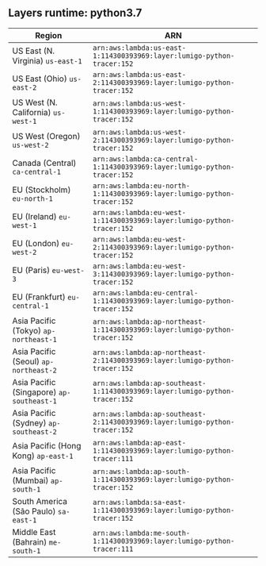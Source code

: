 Layers runtime: python3.7
----
| Region | ARN |
| --- | --- |
|US East (N. Virginia)  `us-east-1`|`arn:aws:lambda:us-east-1:114300393969:layer:lumigo-python-tracer:152`|
|US East (Ohio)  `us-east-2`|`arn:aws:lambda:us-east-2:114300393969:layer:lumigo-python-tracer:152`|
|US West (N. California)  `us-west-1`|`arn:aws:lambda:us-west-1:114300393969:layer:lumigo-python-tracer:152`|
|US West (Oregon)  `us-west-2`|`arn:aws:lambda:us-west-2:114300393969:layer:lumigo-python-tracer:152`|
|Canada (Central)  `ca-central-1`|`arn:aws:lambda:ca-central-1:114300393969:layer:lumigo-python-tracer:152`|
|EU (Stockholm)  `eu-north-1`|`arn:aws:lambda:eu-north-1:114300393969:layer:lumigo-python-tracer:152`|
|EU (Ireland)  `eu-west-1`|`arn:aws:lambda:eu-west-1:114300393969:layer:lumigo-python-tracer:152`|
|EU (London)  `eu-west-2`|`arn:aws:lambda:eu-west-2:114300393969:layer:lumigo-python-tracer:152`|
|EU (Paris)  `eu-west-3`|`arn:aws:lambda:eu-west-3:114300393969:layer:lumigo-python-tracer:152`|
|EU (Frankfurt)  `eu-central-1`|`arn:aws:lambda:eu-central-1:114300393969:layer:lumigo-python-tracer:152`|
|Asia Pacific (Tokyo)  `ap-northeast-1`|`arn:aws:lambda:ap-northeast-1:114300393969:layer:lumigo-python-tracer:152`|
|Asia Pacific (Seoul)  `ap-northeast-2`|`arn:aws:lambda:ap-northeast-2:114300393969:layer:lumigo-python-tracer:152`|
|Asia Pacific (Singapore)  `ap-southeast-1`|`arn:aws:lambda:ap-southeast-1:114300393969:layer:lumigo-python-tracer:152`|
|Asia Pacific (Sydney)  `ap-southeast-2`|`arn:aws:lambda:ap-southeast-2:114300393969:layer:lumigo-python-tracer:152`|
|Asia Pacific (Hong Kong)  `ap-east-1`|`arn:aws:lambda:ap-east-1:114300393969:layer:lumigo-python-tracer:111`|
|Asia Pacific (Mumbai)  `ap-south-1`|`arn:aws:lambda:ap-south-1:114300393969:layer:lumigo-python-tracer:152`|
|South America (São Paulo)  `sa-east-1`|`arn:aws:lambda:sa-east-1:114300393969:layer:lumigo-python-tracer:152`|
|Middle East (Bahrain)  `me-south-1`|`arn:aws:lambda:me-south-1:114300393969:layer:lumigo-python-tracer:111`|
